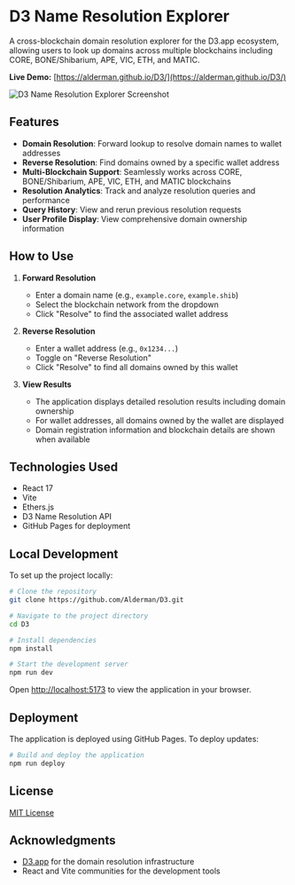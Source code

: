 # D3 Name Resolution Explorer

A cross-blockchain domain resolution explorer for the D3.app ecosystem, allowing users to look up domains across multiple blockchains including CORE, BONE/Shibarium, APE, VIC, ETH, and MATIC.

**Live Demo:** [https://alderman.github.io/D3/](https://alderman.github.io/D3/)

![D3 Name Resolution Explorer Screenshot](screenshot.png)

## Features

- **Domain Resolution**: Forward lookup to resolve domain names to wallet addresses
- **Reverse Resolution**: Find domains owned by a specific wallet address
- **Multi-Blockchain Support**: Seamlessly works across CORE, BONE/Shibarium, APE, VIC, ETH, and MATIC blockchains
- **Resolution Analytics**: Track and analyze resolution queries and performance
- **Query History**: View and rerun previous resolution requests
- **User Profile Display**: View comprehensive domain ownership information

## How to Use

1. **Forward Resolution**
   - Enter a domain name (e.g., `example.core`, `example.shib`)
   - Select the blockchain network from the dropdown
   - Click "Resolve" to find the associated wallet address

2. **Reverse Resolution**
   - Enter a wallet address (e.g., `0x1234...`)
   - Toggle on "Reverse Resolution"
   - Click "Resolve" to find all domains owned by this wallet

3. **View Results**
   - The application displays detailed resolution results including domain ownership
   - For wallet addresses, all domains owned by the wallet are displayed
   - Domain registration information and blockchain details are shown when available

## Technologies Used

- React 17
- Vite
- Ethers.js
- D3 Name Resolution API
- GitHub Pages for deployment

## Local Development

To set up the project locally:

```bash
# Clone the repository
git clone https://github.com/Alderman/D3.git

# Navigate to the project directory
cd D3

# Install dependencies
npm install

# Start the development server
npm run dev
```

Open [http://localhost:5173](http://localhost:5173) to view the application in your browser.

## Deployment

The application is deployed using GitHub Pages. To deploy updates:

```bash
# Build and deploy the application
npm run deploy
```

## License

[MIT License](LICENSE)

## Acknowledgments

- [D3.app](https://d3.app) for the domain resolution infrastructure
- React and Vite communities for the development tools 